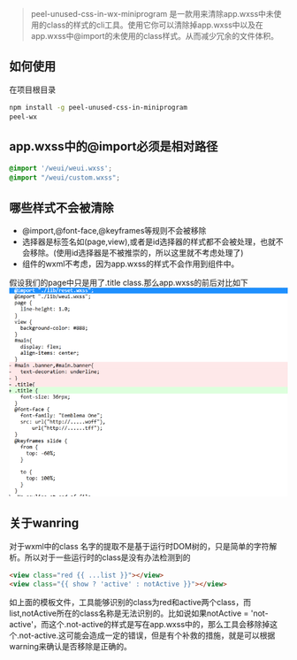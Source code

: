 > peel-unused-css-in-wx-miniprogram 是一款用来清除app.wxss中未使用的class的样式的cli工具。使用它你可以清除掉app.wxss中以及在app.wxss中@import的未使用的class样式。从而减少冗余的文件体积。

## 如何使用
在项目根目录
```bash
npm install -g peel-unused-css-in-miniprogram
peel-wx 
```

## app.wxss中的@import必须是相对路径
```css
@import '/weui/weui.wxss';
@import "/weui/custom.wxss";
```

## 哪些样式不会被清除
* @import,@font-face,@keyframes等规则不会被移除
* 选择器是标签名如(page,view),或者是id选择器的样式都不会被处理，也就不会移除。(使用id选择器是不被推崇的，所以这里就不考虑处理了)
* 组件的wxml不考虑，因为app.wxss的样式不会作用到组件中。

假设我们的page中只是用了.title class.那么app.wxss的前后对比如下
![diff](./doc/diff.png)

## 关于wanring
对于wxml中的class 名字的提取不是基于运行时DOM树的，只是简单的字符解析。所以对于一些运行时的class是没有办法检测到的
```html
<view class="red {{ ...list }}"></view>
<view class="{{ show ? 'active' : notActive }}"></view>
```

如上面的模板文件，工具能够识别的class为red和active两个class，而list,notActive所在的class名称是无法识别的。比如说如果notActive = 'not-active'，而这个.not-active的样式是写在app.wxss中的，那么工具会移除掉这个.not-active.这可能会造成一定的错误，但是有个补救的措施，就是可以根据warning来确认是否移除是正确的。